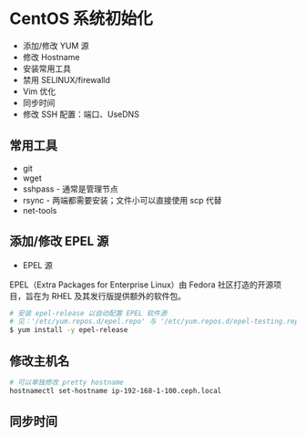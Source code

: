 # CentOS 系统初始化

* 添加/修改 YUM 源
* 修改 Hostname
* 安装常用工具
* 禁用 SELINUX/firewalld
* Vim 优化
* 同步时间
* 修改 SSH 配置：端口、UseDNS

## 常用工具

* git
* wget
* sshpass - 通常是管理节点
* rsync - 两端都需要安装；文件小可以直接使用 scp 代替
* net-tools

## 添加/修改 EPEL 源

* EPEL 源

EPEL（Extra Packages for Enterprise Linux）由 Fedora 社区打造的开源项目，旨在为 RHEL 及其发行版提供额外的软件包。

```sh
# 安装 epel-release 以自动配置 EPEL 软件源
# 见：'/etc/yum.repos.d/epel.repo' 与 '/etc/yum.repos.d/epel-testing.repo'
$ yum install -y epel-release
```

## 修改主机名

```sh
# 可以单独修改 pretty hostname
hostnamectl set-hostname ip-192-168-1-100.ceph.local
```

## 同步时间
